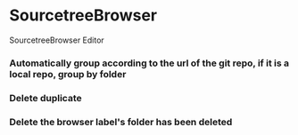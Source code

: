 # SourcetreeBrowser
SourcetreeBrowser Editor

### Automatically group according to the url of the git repo, if it is a local repo, group by folder
### Delete duplicate
### Delete the browser label's folder has been deleted
